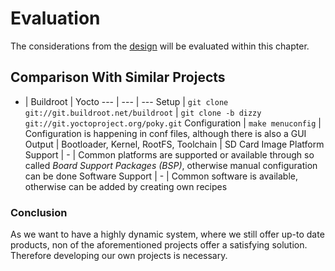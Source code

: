 # Evaluation
The considerations from the [design](design.md) will be evaluated within this
chapter.

## Comparison With Similar Projects
- | Buildroot | Yocto
--- | --- | ---
Setup | `git clone git://git.buildroot.net/buildroot` | `git clone -b dizzy git://git.yoctoproject.org/poky.git`
Configuration | `make menuconfig` | Configuration is happening in conf files, although there is also a GUI 
Output | Bootloader, Kernel, RootFS, Toolchain | SD Card Image
Platform Support | - | Common platforms are supported or available through so called *Board Support Packages (BSP)*, otherwise manual configuration can be done
Software Support | - | Common software is available, otherwise can be added by creating own recipes

### Conclusion
As we want to have a highly dynamic system, where we still offer up-to date
products, non of the aforementioned projects offer a satisfying solution.
Therefore developing our own projects is necessary.

